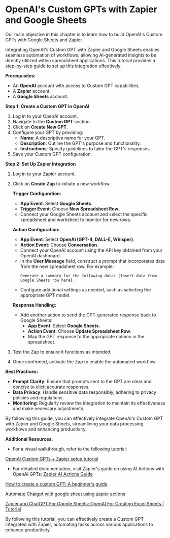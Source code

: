 # OpenAI's Custom GPTs with Zapier and Google Sheets

Our main objective in this chapter is to learn how to build OpenAI's Custom GPTs with Google Sheets and Zapier.

Integrating OpenAI's Custom GPT with Zapier and Google Sheets enables seamless automation of workflows, allowing AI-generated insights to be directly utilized within spreadsheet applications. This tutorial provides a step-by-step guide to set up this integration effectively.

**Prerequisites:**

- An **OpenAI** account with access to Custom GPT capabilities.
- A **Zapier** account.
- A **Google Sheets** account.

**Step 1: Create a Custom GPT in OpenAI**

1. Log in to your OpenAI account.
2. Navigate to the **Custom GPT** section.
3. Click on **Create New GPT**.
4. Configure your GPT by providing:
   - **Name**: A descriptive name for your GPT.
   - **Description**: Outline the GPT's purpose and functionality.
   - **Instructions**: Specify guidelines to tailor the GPT's responses.
5. Save your Custom GPT configuration.

**Step 2: Set Up Zapier Integration**

1. Log in to your Zapier account.
2. Click on **Create Zap** to initiate a new workflow.

   **Trigger Configuration:**

   - **App Event**: Select **Google Sheets**.
   - **Trigger Event**: Choose **New Spreadsheet Row**.
   - Connect your Google Sheets account and select the specific spreadsheet and worksheet to monitor for new rows.

   **Action Configuration:**

   - **App Event**: Select **OpenAI (GPT-4, DALL-E, Whisper)**.
   - **Action Event**: Choose **Conversation**.
   - Connect your OpenAI account using the API key obtained from your OpenAI dashboard.
   - In the **User Message** field, construct a prompt that incorporates data from the new spreadsheet row. For example:
     ```
     Generate a summary for the following data: [Insert data from Google Sheets row here].
     ```
   - Configure additional settings as needed, such as selecting the appropriate GPT model.

   **Response Handling:**

   - Add another action to send the GPT-generated response back to Google Sheets:
     - **App Event**: Select **Google Sheets**.
     - **Action Event**: Choose **Update Spreadsheet Row**.
     - Map the GPT response to the appropriate column in the spreadsheet.

3. Test the Zap to ensure it functions as intended.
4. Once confirmed, activate the Zap to enable the automated workflow.


**Best Practices:**

- **Prompt Clarity**: Ensure that prompts sent to the GPT are clear and concise to elicit accurate responses.
- **Data Privacy**: Handle sensitive data responsibly, adhering to privacy policies and regulations.
- **Monitoring**: Regularly review the integration to maintain its effectiveness and make necessary adjustments.

By following this guide, you can effectively integrate OpenAI's Custom GPT with Zapier and Google Sheets, streamlining your data processing workflows and enhancing productivity. 

**Additional Resources:**

- For a visual walkthrough, refer to the following tutorial:

[OpenAI Custom GPTs + Zapier setup tutorial](https://www.youtube.com/watch?v=D3oq7OD05jQ)

- For detailed documentation, visit Zapier's guide on using AI Actions with OpenAI GPTs: [Zapier AI Actions Guide](https://actions.zapier.com/docs/platform/gpt/)

[How to create a custom GPT: A beginner's guide](https://zapier.com/blog/custom-chatgpt/)

[Automate Chatgpt with google sheet using zapier actions](https://www.tiktok.com/@prestonrho/video/7436814088212172074)

[Zapier and ChatGPT For Google Sheets: OpenAI For Creating Excel Sheets | Tutorial](https://www.youtube.com/watch?v=a3cRQbQzl_s)

By following this tutorial, you can effectively create a Custom GPT integrated with Zapier, automating tasks across various applications to enhance productivity. 